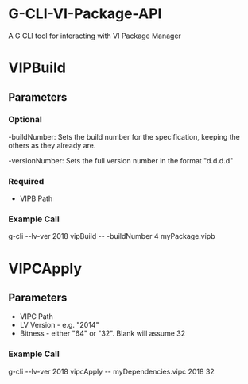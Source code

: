 # G-CLI-VI-Package-API
A G CLI tool for interacting with VI Package Manager


# VIPBuild

## Parameters

### Optional

-buildNumber: Sets the build number for the specification, keeping the others as they already are.

-versionNumber: Sets the full version number in the format "d.d.d.d"

### Required

* VIPB Path

### Example Call

g-cli --lv-ver 2018 vipBuild -- -buildNumber 4 myPackage.vipb

# VIPCApply

## Parameters

* VIPC Path
* LV Version - e.g. "2014"
* Bitness - either "64" or "32". Blank will assume 32


### Example Call

g-cli --lv-ver 2018 vipcApply -- myDependencies.vipc 2018 32


